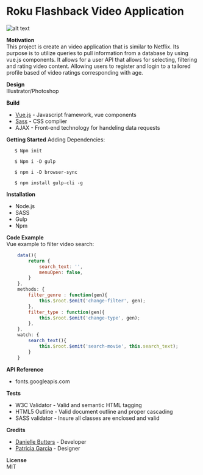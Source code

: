 # Roku Flashback Video Application

![alt text](https://github.com/daniellebutters37/butters_danielle_garcia_patricia_AVApp/images/flashback-logo.png)

**Motivation**<br />
This project is create an video application that is similar to Netflix. Its purpose is to utilize queries to pull information from a database by using vue.js components. It allows for a user API that allows for selecting, filtering and rating video content. Allowing users to register and login to a tailored profile based of video ratings corresponding with age.

**Design**<br />
Illustrator/Photoshop

**Build**
* [Vue.js](https://vuejs.org) - Javascript framework, vue components
* [Sass](https://sass-lang.com) - CSS complier
* AJAX - Front-end technology for handeling data requests

**Getting Started**
Adding Dependencies:
```
   $ Npm init

   $ Npm i -D gulp

   $ npm i -D browser-sync

   $ npm install gulp-cli -g
```
**Installation**
* Node.js
* SASS
* Gulp
* Npm

**Code Example**<br />
Vue example to filter video search:
```js
    data(){
        return {
            search_text: '',
            menuOpen: false,
        }
    },
    methods: {
        filter_genre : function(gen){
            this.$root.$emit('change-filter', gen);
        },
        filter_type : function(gen){
            this.$root.$emit('change-type', gen);
        },
    },
    watch: {
        search_text(){
            this.$root.$emit('search-movie', this.search_text);
        }
    }
```

**API Reference** 
* fonts.googleapis.com 

**Tests**
* W3C Validator - Valid and semantic HTML tagging
* HTML5 Outline - Valid document outline and proper cascading
* SASS validator - Insure all classes are enclosed and valid

**Credits**
* [Danielle Butters](https://daniellebutters.ca) - Developer
* [Patricia Garcia](https://garcia-patricia.com) - Designer

**License**<br />
MIT